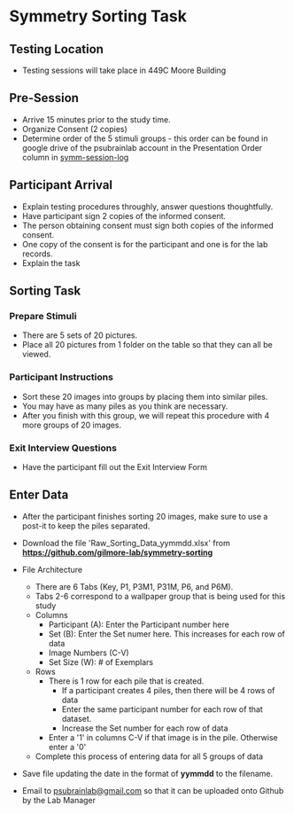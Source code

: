 # Symmetry Sorting Task

## Testing Location
- Testing sessions will take place in 449C Moore Building

## Pre-Session
- Arrive 15 minutes prior to the study time.
- Organize Consent (2 copies)
- Determine order of the 5 stimuli groups - this order can be found in google drive of the psubrainlab account in the Presentation Order column in [symm-session-log](https://docs.google.com/spreadsheets/d/1bo8HlpTJz51LNB63NErvJSvnRIjTctgF255Lg-5TPno/edit#gid=0) 


## Participant Arrival 
- Explain testing procedures throughly, answer questions thoughtfully.
- Have participant sign 2 copies of the informed consent.
- The person obtaining consent must sign both copies of the informed consent.
- One copy of the consent is for the participant and one is for the lab records.
- Explain the task


## Sorting Task

### Prepare Stimuli
- There are 5 sets of 20 pictures.
- Place all 20 pictures from 1 folder on the table so that they can all be viewed.

### Participant Instructions
- Sort these 20 images into groups by placing them into similar piles.
- You may have as many piles as you think are necessary.
- After you finish with this group, we will repeat this procedure with 4 more groups of 20 images.

### Exit Interview Questions
- Have the participant fill out the Exit Interview Form

## Enter Data
- After the participant finishes sorting 20 images, make sure to use a post-it to keep the piles separated.
- Download the file 'Raw_Sorting_Data_yymmdd.xlsx' from **https://github.com/gilmore-lab/symmetry-sorting**
- File Architecture
  - There are 6 Tabs (Key, P1, P3M1, P31M, P6, and P6M).
  - Tabs 2-6 correspond to a wallpaper group that is being used for this study
  - Columns
    - Participant (A): Enter the Participant number here
    - Set (B): Enter the Set numer here. This increases for each row of data
    - Image Numbers (C-V)
    - Set Size (W): # of Exemplars
  - Rows
    - There is 1 row for each pile that is created.
      - If a participant creates 4 piles, then there will be 4 rows of data
      - Enter the same participant number for each row of that dataset. 
      - Increase the Set number for each row of data
    - Enter a '1' in columns C-V if that image is in the pile. Otherwise enter a '0'
  - Complete this process of entering data for all 5 groups of data  
  
- Save file updating the date in the format of **yymmdd** to the filename.
- Email to psubrainlab@gmail.com so that it can be uploaded onto Github by the Lab Manager
      



